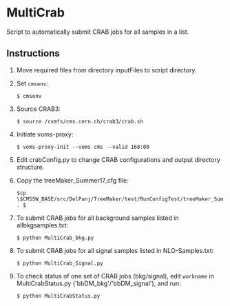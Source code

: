 # MultiCrab
Script to automatically submit CRAB jobs for all samples in a list.

## Instructions
1. Move required files from directory inputFiles to script directory.  

2. Set `cmsenv`:
   ```
   $ cmsenv
   ```  

3. Source CRAB3:
   ```
   $ source /cvmfs/cms.cern.ch/crab3/crab.sh
   ```  

4. Initiate voms-proxy:
   ```
   $ voms-proxy-init --voms cms --valid 168:00
   ```  

5. Edit crabConfig.py to change CRAB configurations and output directory structure.

6. Copy the treeMaker_Summer17_cfg file:
   ```
   $cp \$CMSSW_BASE/src/DelPanj/TreeMaker/test/RunConfigTest/treeMaker_Summer17_cfg.py . $

6. To submit CRAB jobs for all background samples listed in allbkgsamples.txt:
   ```
   $ python MultiCrab_bkg.py
   ```  

7. To submit CRAB jobs for all signal samples listed in NLO-Samples.txt:
   ```
   $ python MultiCrab_Signal.py
   ```  

8. To check status of one set of CRAB jobs (bkg/signal), edit `workname` in MultiCrabStatus.py ('bbDM_bkg'/'bbDM_signal'), and run:
   ```
   $ python MultiCrabStatus.py
   ```
